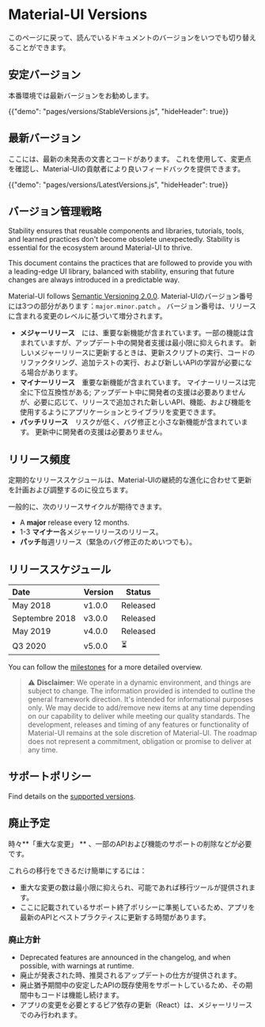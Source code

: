 # Material-UI Versions

<p class="description">このページに戻って、読んでいるドキュメントのバージョンをいつでも切り替えることができます。</p>

## 安定バージョン

本番環境では最新バージョンをお勧めします。

{{"demo": "pages/versions/StableVersions.js", "hideHeader": true}}

## 最新バージョン

ここには、最新の未発表の文書とコードがあります。 これを使用して、変更点を確認し、Material-UIの貢献者により良いフィードバックを提供できます。

{{"demo": "pages/versions/LatestVersions.js", "hideHeader": true}}

## バージョン管理戦略

Stability ensures that reusable components and libraries, tutorials, tools, and learned practices don't become obsolete unexpectedly. Stability is essential for the ecosystem around Material-UI to thrive.

This document contains the practices that are followed to provide you with a leading-edge UI library, balanced with stability, ensuring that future changes are always introduced in a predictable way.

Material-UI follows [Semantic Versioning 2.0.0](https://semver.org/). Material-UIのバージョン番号には3つの部分があります：` major.minor.patch ` 。 バージョン番号は、リリースに含まれる変更のレベルに基づいて増分されます。

- **メジャーリリース**　には、重要な新機能が含まれています。一部の機能は含まれていますが、アップデート中の開発者支援は最小限に抑えられます。 新しいメジャーリリースに更新するときは、更新スクリプトの実行、コードのリファクタリング、追加テストの実行、および新しいAPIの学習が必要になる場合があります。
- **マイナーリリース**　重要な新機能が含まれています。 マイナーリリースは完全に下位互換性がある; アップデート中に開発者の支援は必要ありませんが、必要に応じて、リリースで追加された新しいAPI、機能、および機能を使用するようにアプリケーションとライブラリを変更できます。
- **パッチリリース**　リスクが低く、バグ修正と小さな新機能が含まれています。 更新中に開発者の支援は必要ありません。

## リリース頻度

定期的なリリーススケジュールは、Material-UIの継続的な進化に合わせて更新を計画および調整するのに役立ちます。

一般的に、次のリリースサイクルが期待できます。

- A **major** release every 12 months.
- 1-3 **マイナー**各メジャーリリースのリリース。
- **パッチ**毎週リリース（緊急のバグ修正のためいつでも）。

## リリーススケジュール

| Date           | Version | Status   |
|:-------------- |:------- | -------- |
| May 2018       | v1.0.0  | Released |
| Septembre 2018 | v3.0.0  | Released |
| May 2019       | v4.0.0  | Released |
| Q3 2020        | v5.0.0  | ⏳        |


You can follow the [milestones](https://github.com/mui-org/material-ui/milestones) for a more detailed overview.

> ⚠️ **Disclaimer**: We operate in a dynamic environment, and things are subject to change. The information provided is intended to outline the general framework direction. It's intended for informational purposes only. We may decide to add/remove new items at any time depending on our capability to deliver while meeting our quality standards. The development, releases and timing of any features or functionality of Material-UI remains at the sole discretion of Material-UI. The roadmap does not represent a commitment, obligation or promise to deliver at any time.

## サポートポリシー

Find details on the [supported versions](/getting-started/support/#supported-versions).

## 廃止予定

時々**「重大な変更」 ** 、一部のAPIおよび機能のサポートの削除などが必要です。

これらの移行をできるだけ簡単にするには：

- 重大な変更の数は最小限に抑えられ、可能であれば移行ツールが提供されます。
- ここに記載されているサポート終了ポリシーに準拠しているため、アプリを最新のAPIとベストプラクティスに更新する時間があります。

### 廃止方針

- Deprecated features are announced in the changelog, and when possible, with warnings at runtime.
- 廃止が発表された時、推奨されるアップデートの仕方が提供されます。
- 廃止猶予期間中の安定したAPIの既存使用をサポートしているため、その期間中もコードは機能し続けます。
- アプリの変更を必要とするピア依存の更新（React）は、メジャーリリースでのみ行われます。